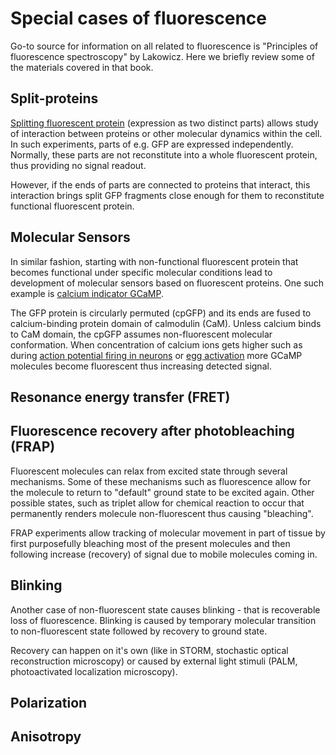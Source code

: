 # Special cases of fluorescence

Go-to source for information on all related to fluorescence is "Principles of fluorescence spectroscopy" by Lakowicz. Here we briefly review some of the materials covered in that book.

## Split-proteins

[Splitting fluorescent protein](https://pubs.acs.org/doi/full/10.1021/ja046699g) (expression as two distinct parts) allows study of interaction between proteins or other molecular dynamics within the cell. In such experiments, parts of e.g. GFP are expressed independently. Normally, these parts are not reconstitute into a whole fluorescent protein, thus providing no signal readout.

However, if the ends of parts are connected to proteins that interact, this interaction brings split GFP fragments close enough for them to reconstitute functional fluorescent protein.

## Molecular Sensors

In similar fashion, starting with non-functional fluorescent protein that becomes functional under specific molecular conditions lead to development of molecular sensors based on fluorescent proteins. One such example is [calcium indicator GCaMP](https://www.nature.com/articles/nbt0201_137).

The GFP protein is circularly permuted (cpGFP) and its ends are fused to calcium-binding protein domain of calmodulin (CaM). Unless calcium binds to CaM domain, the cpGFP assumes non-fluorescent molecular conformation. When concentration of calcium ions gets higher such as during [action potential firing in neurons](https://www.nature.com/articles/s41586-023-05828-9) or [egg activation](https://www.pnas.org/doi/10.1073/pnas.1906967116) more GCaMP molecules become fluorescent thus increasing detected signal.

## Resonance energy transfer (FRET)

## Fluorescence recovery after photobleaching (FRAP)

Fluorescent molecules can relax from excited state through several mechanisms. Some of these mechanisms such as fluorescence allow for the molecule to return to "default" ground state to be excited again. Other possible states, such as triplet allow for chemical reaction to occur that permanently renders molecule non-fluorescent thus causing "bleaching".

FRAP experiments allow tracking of molecular movement in part of tissue by first purposefully bleaching most of the present molecules and then following increase (recovery) of signal due to mobile molecules coming in.

## Blinking

Another case of non-fluorescent state causes blinking - that is recoverable loss of fluorescence. Blinking is caused by temporary molecular transition to non-fluorescent state followed by recovery to ground state.

Recovery can happen on it's own (like in STORM, stochastic optical reconstruction microscopy) or caused by external light stimuli (PALM, photoactivated localization microscopy).

## Polarization



## Anisotropy
